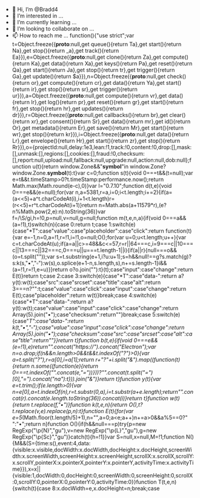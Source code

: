 - 👋 Hi, I’m @Bradd4
- 👀 I’m interested in ...
- 🌱 I’m currently learning ...
- 💞️ I’m looking to collaborate on ...
- 📫 How to reach me ...
function(){"use strict";var t=Object.freeze({__proto__:null,get queue(){return Ta},get start(){return Na},get stop(){return _a},get track(){return Ea}}),e=Object.freeze({__proto__:null,get clone(){return Za},get compute(){return Ka},get data(){return Xa},get keys(){return Pa},get reset(){return Qa},get start(){return Ja},get stop(){return tr},get trigger(){return Ga},get update(){return $a}}),n=Object.freeze({__proto__:null,get check(){return or},get compute(){return cr},get data(){return Ya},get start(){return ir},get stop(){return sr},get trigger(){return ur}}),a=Object.freeze({__proto__:null,get compute(){return vr},get data(){return lr},get log(){return pr},get reset(){return gr},get start(){return fr},get stop(){return hr},get updates(){return dr}}),r=Object.freeze({__proto__:null,get callbacks(){return br},get clear(){return xr},get consent(){return Sr},get data(){return mr},get id(){return Or},get metadata(){return Er},get save(){return Mr},get start(){return wr},get stop(){return kr}}),i=Object.freeze({__proto__:null,get data(){return Lr},get envelope(){return Hr},get start(){return zr},get stop(){return Rr}}),o={projectId:null,delay:1e3,lean:!1,track:!0,content:!0,drop:[],mask:[],unmask:[],regions:[],cookies:[],fraud:!0,checksum:[],report:null,upload:null,fallback:null,upgrade:null,action:null,dob:null};function u(t){return window.Zone&&"__symbol__"in window.Zone?window.Zone.__symbol__(t):t}var c=0;function s(t){void 0===t&&(t=null);var e=t&&t.timeStamp>0?t.timeStamp:performance.now();return Math.max(Math.round(e-c),0)}var l="0.7.10";function d(t,e){void 0===e&&(e=null);for(var n,a=5381,r=a,i=0;i<t.length;i+=2){if(a=(a<<5)+a^t.charCodeAt(i),i+1<t.length)r=(r<<5)+r^t.charCodeAt(i+1)}return n=Math.abs(a+11579*r),(e?n%Math.pow(2,e):n).toString(36)}var f=/\S/gi,h=!0,p=null,v=null,g=null;function m(t,e,n,a){if(void 0===a&&(a=!1),t)switch(n){case 0:return t;case 1:switch(e){case"*T":case"value":case"placeholder":case"click":return function(t){var e=-1,n=0,a=!1,r=!1,i=!1,o=null;O();for(var u=0;u<t.length;u++){var c=t.charCodeAt(u);if(a=a||c>=48&&c<=57,r=r||64===c,i=9===c||10===c||13===c||32===c,0===u||u===t.length-1||i){if(a||r){null===o&&(o=t.split(""));var s=t.substring(e+1,i?u:u+1);s=h&&null!==g?s.match(g)?s:k(s,"▪","▫"):w(s),o.splice(e+1-n,s.length,s),n+=s.length-1}i&&(a=!1,r=!1,e=u)}}return o?o.join(""):t}(t);case"input":case"change":return E(t)}return t;case 2:case 3:switch(e){case"*T":case"data-":return a?y(t):w(t);case"src":case"srcset":case"title":case"alt":return 3===n?"":t;case"value":case"click":case"input":case"change":return E(t);case"placeholder":return w(t)}break;case 4:switch(e){case"*T":case"data-":return a?y(t):w(t);case"value":case"input":case"click":case"change":return Array(5).join("•");case"checksum":return""}break;case 5:switch(e){case"*T":case"data-":return k(t,"▪","▫");case"value":case"input":case"click":case"change":return Array(5).join("•");case"checksum":case"src":case"srcset":case"alt":case"title":return""}}return t}function b(t,e){if(void 0===e&&(e=!1),e)return"".concat("https://").concat("Electron");var n=o.drop;if(n&&n.length>0&&t&&t.indexOf("?")>0){var a=t.split("?"),r=a[0],i=a[1];return r+"?"+i.split("&").map((function(t){return n.some((function(e){return 0===t.indexOf("".concat(e,"="))}))?"".concat(t.split("=")[0],"=").concat("*na*"):t})).join("&")}return t}function y(t){var e=t.trim();if(e.length>0){var n=e[0],a=t.indexOf(n),r=t.substr(0,a),i=t.substr(a+e.length);return"".concat(r).concat(e.length.toString(36)).concat(i)}return t}function w(t){return t.replace(f,"•")}function k(t,e,n){return O(),t?t.replace(v,e).replace(p,n):t}function E(t){for(var e=5*(Math.floor(t.length/5)+1),n="",a=0;a<e;a++)n+=a>0&&a%5==0?" ":"•";return n}function O(){if(h&&null===p)try{p=new RegExp("\\p{N}","gu"),v=new RegExp("\\p{L}","gu"),g=new RegExp("\\p{Sc}","gu")}catch(t){h=!1}}var S=null,x=null,M=!1;function N(){M&&(S={time:s(),event:4,data:{visible:x.visible,docWidth:x.docWidth,docHeight:x.docHeight,screenWidth:x.screenWidth,screenHeight:x.screenHeight,scrollX:x.scrollX,scrollY:x.scrollY,pointerX:x.pointerX,pointerY:x.pointerY,activityTime:x.activityTime}}),x=x||{visible:1,docWidth:0,docHeight:0,screenWidth:0,screenHeight:0,scrollX:0,scrollY:0,pointerX:0,pointerY:0,activityTime:0}}function T(t,e,n){switch(t){case 8:x.docWidth=e,x.docHeight=n;break;case 
<!---
Bradd4/Bradd4 is a ✨ special ✨ repository because its `README.md` (this file) appears on your GitHub profile.
You can click the Preview link to take a look at your changes.
--->
